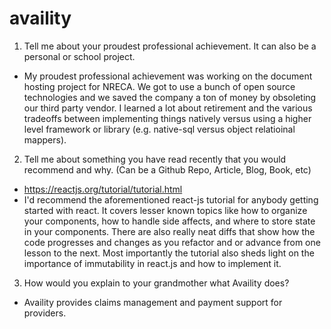 # availity

1. Tell me about your proudest professional achievement.  It can also be a personal or school project.
  * My proudest professional achievement was working on the document hosting project for NRECA. We got to use a bunch of open source technologies and we saved the company a ton of money by obsoleting our third party vendor. I learned a lot about retirement and the various tradeoffs between implementing things natively versus using a higher level framework or library (e.g. native-sql versus object relatioinal mappers).
2. Tell me about something you have read recently that you would recommend and why. (Can be a Github Repo, Article, Blog, Book, etc) 
  * https://reactjs.org/tutorial/tutorial.html
  * I'd recommend the aforementioned react-js tutorial for anybody getting started with react. It covers lesser known topics like how to organize your components, how to handle side affects, and where to store state in your components. There are also really neat diffs that show how the code progresses and changes as you refactor and or advance from one lesson to the next. Most importantly the tutorial also sheds light on the importance of immutability in react.js and how to implement it.
3. How would you explain to your grandmother what Availity does? 
  * Availity provides claims management and payment support for providers.
